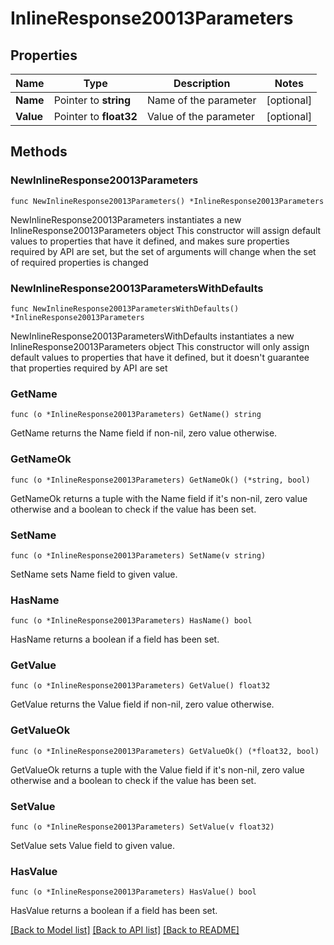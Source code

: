 # InlineResponse20013Parameters

## Properties

Name | Type | Description | Notes
------------ | ------------- | ------------- | -------------
**Name** | Pointer to **string** | Name of the parameter | [optional] 
**Value** | Pointer to **float32** | Value of the parameter | [optional] 

## Methods

### NewInlineResponse20013Parameters

`func NewInlineResponse20013Parameters() *InlineResponse20013Parameters`

NewInlineResponse20013Parameters instantiates a new InlineResponse20013Parameters object
This constructor will assign default values to properties that have it defined,
and makes sure properties required by API are set, but the set of arguments
will change when the set of required properties is changed

### NewInlineResponse20013ParametersWithDefaults

`func NewInlineResponse20013ParametersWithDefaults() *InlineResponse20013Parameters`

NewInlineResponse20013ParametersWithDefaults instantiates a new InlineResponse20013Parameters object
This constructor will only assign default values to properties that have it defined,
but it doesn't guarantee that properties required by API are set

### GetName

`func (o *InlineResponse20013Parameters) GetName() string`

GetName returns the Name field if non-nil, zero value otherwise.

### GetNameOk

`func (o *InlineResponse20013Parameters) GetNameOk() (*string, bool)`

GetNameOk returns a tuple with the Name field if it's non-nil, zero value otherwise
and a boolean to check if the value has been set.

### SetName

`func (o *InlineResponse20013Parameters) SetName(v string)`

SetName sets Name field to given value.

### HasName

`func (o *InlineResponse20013Parameters) HasName() bool`

HasName returns a boolean if a field has been set.

### GetValue

`func (o *InlineResponse20013Parameters) GetValue() float32`

GetValue returns the Value field if non-nil, zero value otherwise.

### GetValueOk

`func (o *InlineResponse20013Parameters) GetValueOk() (*float32, bool)`

GetValueOk returns a tuple with the Value field if it's non-nil, zero value otherwise
and a boolean to check if the value has been set.

### SetValue

`func (o *InlineResponse20013Parameters) SetValue(v float32)`

SetValue sets Value field to given value.

### HasValue

`func (o *InlineResponse20013Parameters) HasValue() bool`

HasValue returns a boolean if a field has been set.


[[Back to Model list]](../README.md#documentation-for-models) [[Back to API list]](../README.md#documentation-for-api-endpoints) [[Back to README]](../README.md)


